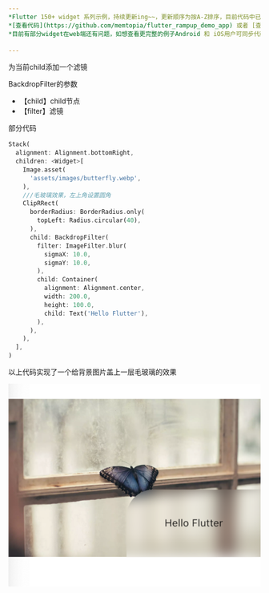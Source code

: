 ```yaml
---
*Flutter 150+ widget 系列示例，持续更新ing~~，更新顺序为按A-Z排序，目前代码中已包含150+个示例。*<br>
*[查看代码](https://github.com/memtopia/flutter_rampup_demo_app) 或者 [查看web完整示例](https://memtopia.github.io)*<br>
*目前有部分widget在web端还有问题，如想查看更完整的例子Android 和 iOS用户可同步代码后编译安装到手机上查看*

---
```


为当前child添加一个滤镜 

BackdropFilter的参数
* 【child】child节点
* 【filter】滤镜

部分代码

```dart
Stack(
  alignment: Alignment.bottomRight,
  children: <Widget>[
    Image.asset(
      'assets/images/butterfly.webp',
    ),
    ///毛玻璃效果，左上角设置圆角
    ClipRRect(
      borderRadius: BorderRadius.only(
        topLeft: Radius.circular(40),
      ),
      child: BackdropFilter(
        filter: ImageFilter.blur(
          sigmaX: 10.0,
          sigmaY: 10.0,
        ),
        child: Container(
          alignment: Alignment.center,
          width: 200.0,
          height: 100.0,
          child: Text('Hello Flutter'),
        ),
      ),
    ),
  ],
)
```
以上代码实现了一个给背景图片盖上一层毛玻璃的效果

![BackdropFilter](https://github.com/memtopia/flutter_rampup/raw/master/images/BackdropFilter.png)


